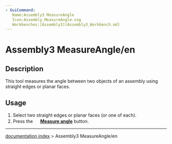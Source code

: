 ```yaml
---
- GuiCommand:
   Name:Assembly3 MeasureAngle
   Icon:Assembly_MeasureAngle.svg
   Workbenches:[Assembly3](Assembly3_Workbench.md)
---
```


# Assembly3 MeasureAngle/en

## Description

This tool measures the angle between two objects of an assembly using straight edges or planar faces.

## Usage

1.  Select two straight edges or planar faces (or one of each).
2.  Press the **<img src="images/Assembly_MeasureAngle.svg" width=16px> [Measure angle](Assembly3_MeasureAngle.md)** button.

---
[documentation index](../README.md) > Assembly3 MeasureAngle/en
